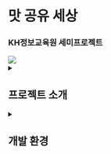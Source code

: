 # 맛 공유 세상
<h3>KH정보교육원 세미프로젝트</h3>
<img src="https://github.com/user-attachments/assets/3d304d24-0dde-42c5-ab06-98b16e106b14">


<details>
  <summary><h2>프로젝트 소개</h2></summary>
  <div>
    의식주 중 식에 해당되는 요식업 분야는 시대가 지남에 따라 다양하게 발전해 왔습니다. 맛있는 것이 넘쳐나는 현대 사회 맛 없는 것을 먹는것은 “인생의 낭비”라고 할 수 있겠습니다.
    2024년 검색의 시대에 보다 편하고 보다 맛있는 맛집을 찾을수 있도록 도와주려 합니다.
  </div>
</details>
<details>
  <summary><h2>개발 환경</h2></summary>
  <ol>
    <details>
      <summary><h3>운영체제</h3></summary>
      <div>Window 10</div>
    </details>
    <details>
      <summary><h3>사용언어</h3></summary>
      <div>Front-end : JSTL, JQuery, Bootstrap, Date Picker<br>
            DB : JDBC, MyBatis<br>
            JSON/XML : Jackson, Gson, xParDocument<br>
      </div>
    </details>
    <details>
      <summary><h3>FrameWork / Library</h3></summary>
      <div>Window 10</div>
    </details>
    <details>
      <summary><h3>운영체제</h3></summary>
      <div>Window 10</div>
    </details>
    <details>
      <summary><h3>운영체제</h3></summary>
      <div>Window 10</div>
    </details>
  </ol>
 
</details>


